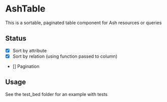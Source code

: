 # AshTable

This is a sortable, paginated table component for Ash resources or queries

## Status

- [X] Sort by attribute
- [X] Sort by relation (using function passed to column)
- [] Pagination

## Usage

See the test_bed folder for an example with tests


